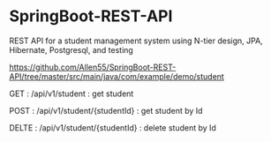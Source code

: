 

# SpringBoot-REST-API
REST API for a student management system using N-tier design, JPA, Hibernate, Postgresql, and testing


https://github.com/Allen55/SpringBoot-REST-API/tree/master/src/main/java/com/example/demo/student


GET   : /api/v1/student             : get student

POST  : /api/v1/student/{studentId} : get student by Id

DELTE : /api/v1/student/{studentId} : delete student by Id

